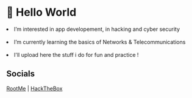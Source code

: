 <h1>👋 Hello World</h1>
<li> I’m interested in app developement, in hacking and cyber security<br><br>
<li> I’m currently learning the basics of Networks & Telecommunications<br><br>
<li> I'll upload here the stuff i do for fun and practice !<br>

<h2>Socials</h2>
<a href="https://www.root-me.org/Omiikcron?inc=info&lang=en">RootMe</a> | <a href=https://app.hackthebox.com/profile/840192>HackTheBox</a>
